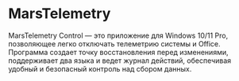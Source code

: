 # MarsTelemetry
MarsTelemetry Control — это приложение для Windows 10/11 Pro, позволяющее легко отключать телеметрию системы и Office. Программа создает точку восстановления перед изменениями, поддерживает два языка и ведет журнал действий, обеспечивая удобный и безопасный контроль над сбором данных.
